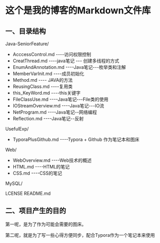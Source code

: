 # 这个是我的博客的Markdown文件库
 ## 一、目录结构

Java-SeniorFeature/

+ AcccessControl.md             ----访问权限控制
+ CreatThread.md                  ----java笔记 --- 创建多线程的方式
+ EnumAndAnnotation.md   ----Java笔记---枚举类和注解
+ MemberVarInit.md              ----成员初始化
+ Method.md                           ---- JAVA的方法
+ ReusingClass.md                  ----复用类
+ this_KeyWord.md                 ----this关键字
+ FileClassUse.md                   ----Java笔记---File类的使用
+ IOStreamOverview.md        ----Java笔记---IO流
+ NetProgram.md                    ----Java笔记--网络编程
+ Reflection.md                        ----Java笔记--反射

UsefulExp/

+ TyporaPlusGithub.md          ----Typora + Github 作为笔记本和图床

Web/

+ WebOverview.md                  ----Web技术的概述
+ HTML.md                                ----HTML的笔记
+ CSS.md                                    ----CSS的笔记

MySQL/

LCENSE
README.md

## 二、项目产生的目的

第一呢，是为了作为可能会需要的图床。

第二呢，就是为了写一些心得方便同步，配合Typora作为一个笔记本来使用

  